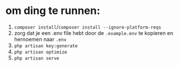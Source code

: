 # om ding te runnen:
1. `composer install`/`composer install --ignore-platform-reqs`
1. zorg dat je een .env file hebt door de `.example.env` te kopieren en hernoemen naar `.env`
1. `php artisan key:generate`
1. `php artisan optimize`
1. `php artisan serve`